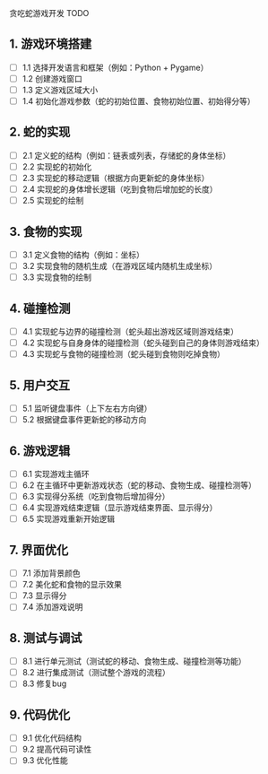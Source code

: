 贪吃蛇游戏开发 TODO

## 1. 游戏环境搭建
- [ ] 1.1 选择开发语言和框架（例如：Python + Pygame）
- [ ] 1.2 创建游戏窗口
- [ ] 1.3 定义游戏区域大小
- [ ] 1.4 初始化游戏参数（蛇的初始位置、食物初始位置、初始得分等）

## 2. 蛇的实现
- [ ] 2.1 定义蛇的结构（例如：链表或列表，存储蛇的身体坐标）
- [ ] 2.2 实现蛇的初始化
- [ ] 2.3 实现蛇的移动逻辑（根据方向更新蛇的身体坐标）
- [ ] 2.4 实现蛇的身体增长逻辑（吃到食物后增加蛇的长度）
- [ ] 2.5 实现蛇的绘制

## 3. 食物的实现
- [ ] 3.1 定义食物的结构（例如：坐标）
- [ ] 3.2 实现食物的随机生成（在游戏区域内随机生成坐标）
- [ ] 3.3 实现食物的绘制

## 4. 碰撞检测
- [ ] 4.1 实现蛇与边界的碰撞检测（蛇头超出游戏区域则游戏结束）
- [ ] 4.2 实现蛇与自身身体的碰撞检测（蛇头碰到自己的身体则游戏结束）
- [ ] 4.3 实现蛇与食物的碰撞检测（蛇头碰到食物则吃掉食物）

## 5. 用户交互
- [ ] 5.1 监听键盘事件（上下左右方向键）
- [ ] 5.2 根据键盘事件更新蛇的移动方向

## 6. 游戏逻辑
- [ ] 6.1 实现游戏主循环
- [ ] 6.2 在主循环中更新游戏状态（蛇的移动、食物生成、碰撞检测等）
- [ ] 6.3 实现得分系统（吃到食物后增加得分）
- [ ] 6.4 实现游戏结束逻辑（显示游戏结束界面、显示得分）
- [ ] 6.5 实现游戏重新开始逻辑

## 7. 界面优化
- [ ] 7.1 添加背景颜色
- [ ] 7.2 美化蛇和食物的显示效果
- [ ] 7.3 显示得分
- [ ] 7.4 添加游戏说明

## 8. 测试与调试
- [ ] 8.1 进行单元测试（测试蛇的移动、食物生成、碰撞检测等功能）
- [ ] 8.2 进行集成测试（测试整个游戏的流程）
- [ ] 8.3 修复bug

## 9. 代码优化
- [ ] 9.1 优化代码结构
- [ ] 9.2 提高代码可读性
- [ ] 9.3 优化性能
